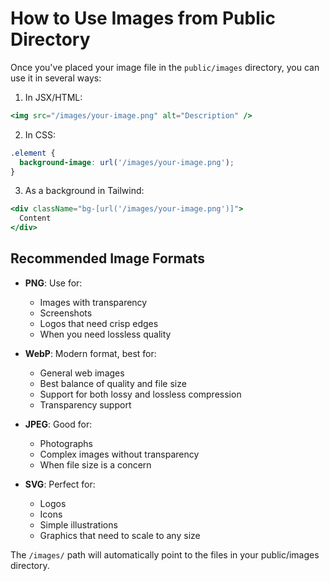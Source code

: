 # How to Use Images from Public Directory

Once you've placed your image file in the `public/images` directory, you can use it in several ways:

1. In JSX/HTML:
```jsx
<img src="/images/your-image.png" alt="Description" />
```

2. In CSS:
```css
.element {
  background-image: url('/images/your-image.png');
}
```

3. As a background in Tailwind:
```jsx
<div className="bg-[url('/images/your-image.png')]">
  Content
</div>
```

## Recommended Image Formats

- **PNG**: Use for:
  - Images with transparency
  - Screenshots
  - Logos that need crisp edges
  - When you need lossless quality

- **WebP**: Modern format, best for:
  - General web images
  - Best balance of quality and file size
  - Support for both lossy and lossless compression
  - Transparency support

- **JPEG**: Good for:
  - Photographs
  - Complex images without transparency
  - When file size is a concern

- **SVG**: Perfect for:
  - Logos
  - Icons
  - Simple illustrations
  - Graphics that need to scale to any size

The `/images/` path will automatically point to the files in your public/images directory.